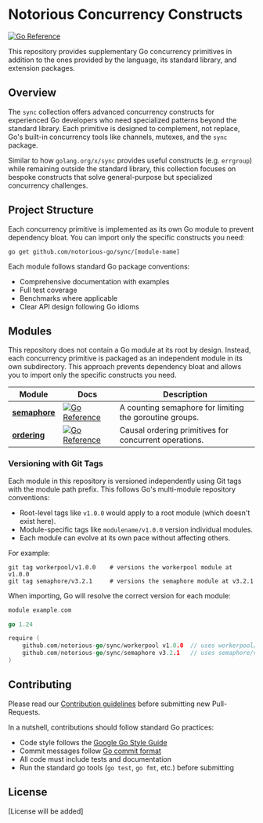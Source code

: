 # Notorious Concurrency Constructs

[![Go Reference](https://pkg.go.dev/badge/github.com/notorious-go/sync.svg)](https://pkg.go.dev/github.com/notorious-go/sync)

This repository provides supplementary Go concurrency primitives in addition to the ones provided
by the language, its standard library, and extension packages.

## Overview

The `sync` collection offers advanced concurrency constructs for experienced Go developers who need
specialized patterns beyond the standard library. Each primitive is designed to complement, not
replace, Go's built-in concurrency tools like channels, mutexes, and the `sync` package.

Similar to how `golang.org/x/sync` provides useful constructs (e.g. `errgroup`) while remaining
outside the standard library, this collection focuses on bespoke constructs that solve
general-purpose but specialized concurrency challenges.

## Project Structure

Each concurrency primitive is implemented as its own Go module to prevent dependency bloat. You can
import only the specific constructs you need:

```shell
go get github.com/notorious-go/sync/[module-name]
```

Each module follows standard Go package conventions:

- Comprehensive documentation with examples
- Full test coverage
- Benchmarks where applicable
- Clear API design following Go idioms

## Modules

This repository does not contain a Go module at its root by design. Instead, each concurrency
primitive is packaged as an independent module in its own subdirectory. This approach prevents
dependency bloat and allows you to import only the specific constructs you need.

| Module                       | Docs                                                                                                                                              | Description                                             |
| ---------------------------- | ------------------------------------------------------------------------------------------------------------------------------------------------- | ------------------------------------------------------- |
| **[semaphore](./semaphore)** | [![Go Reference](https://pkg.go.dev/badge/github.com/notorious-go/sync/semaphore.svg)](https://pkg.go.dev/github.com/notorious-go/sync/semaphore) | A counting semaphore for limiting the goroutine groups. |
| **[ordering](./ordering)**   | [![Go Reference](https://pkg.go.dev/badge/github.com/notorious-go/sync/ordering.svg)](https://pkg.go.dev/github.com/notorious-go/sync/ordering)   | Causal ordering primitives for concurrent operations.   |

### Versioning with Git Tags

Each module in this repository is versioned independently using Git tags with the module path prefix.
This follows Go's multi-module repository conventions:

- Root-level tags like `v1.0.0` would apply to a root module (which doesn't exist here).
- Module-specific tags like `modulename/v1.0.0` version individual modules.
- Each module can evolve at its own pace without affecting others.

For example:

```shell
git tag workerpool/v1.0.0    # versions the workerpool module at v1.0.0
git tag semaphore/v3.2.1     # versions the semaphore module at v3.2.1
```

When importing, Go will resolve the correct version for each module:

```go
module example.com

go 1.24

require (
    github.com/notorious-go/sync/workerpool v1.0.0  // uses workerpool/v1.0.0 tag
    github.com/notorious-go/sync/semaphore v3.2.1   // uses semaphore/v3.2.1 tag
)
```

## Contributing

Please read our [Contribution guidelines][] before submitting new Pull-Requests.

In a nutshell, contributions should follow standard Go practices:

- Code style follows the [Google Go Style Guide][]
- Commit messages follow [Go commit format][]
- All code must include tests and documentation
- Run the standard go tools (`go test`, `go fmt`, etc.) before submitting

[Contribution guidelines]: ./.github/CONTRIBUTING.md
[Google Go Style Guide]: https://google.github.io/styleguide/go/
[Go commit format]: https://go.dev/wiki/CommitMessage

## License

[License will be added]
